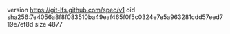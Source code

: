version https://git-lfs.github.com/spec/v1
oid sha256:7e4056a8f8f083510ba49eaf465f0f5c0324e7e5a963281cdd57eed719e7ef8d
size 4877
